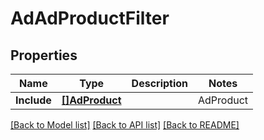 # AdAdProductFilter

## Properties
Name | Type | Description | Notes
------------ | ------------- | ------------- | -------------
**Include** | [**[]AdProduct**](AdProduct.md) | | AdProduct | Description | | --- | --- | | &#x60;SPONSORED_PRODUCTS&#x60; |  | | &#x60;SPONSORED_BRANDS&#x60; |  | | &#x60;SPONSORED_DISPLAY&#x60; |  | | &#x60;SPONSORED_TELEVISION&#x60; |  | | &#x60;AMAZON_DSP&#x60; |  | | [default to null]

[[Back to Model list]](../README.md#documentation-for-models) [[Back to API list]](../README.md#documentation-for-api-endpoints) [[Back to README]](../README.md)

